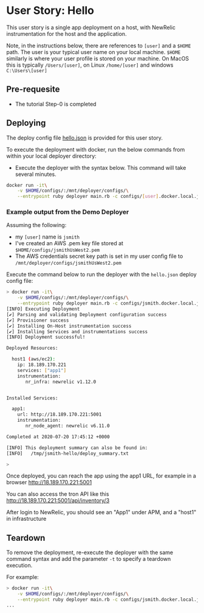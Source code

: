 # User Story: Hello

This user story is a single app deployment on a host, with NewRelic instrumentation for the host and the application. 

Note, in the instructions below, there are references to `[user]` and a `$HOME` path.
The user is your typical user name on your local machine. 
`$HOME` similarly is where your user profile is stored on your machine. On MacOS this is typically `/Users/[user]`, on Linux `/home/[user]` and windows `C:\Users\[user]`

## Pre-requesite

* The tutorial Step-0 is completed

## Deploying

The deploy config file [hello.json](hello.json) is provided for this user story. 

To execute the deployment with docker, run the below commands from within your local deployer directory:

* Execute the deployer with the syntax below. This command will take several minutes.
```bash
docker run -it\
    -v $HOME/configs/:/mnt/deployer/configs/\
    --entrypoint ruby deployer main.rb -c configs/[user].docker.local.json -d documentation/tutorial/user_stories/Hello/hello.json
```

### Example output from the Demo Deployer

Assuming the following:
* my `[user]` name is `jsmith`
* I've created an AWS .pem key file stored at `$HOME/configs/jsmithUsWest2.pem`
* The AWS credentials secret key path is set in my user config file to `/mnt/deployer/configs/jsmithUsWest2.pem`

Execute the command below to run the deployer with the `hello.json` deploy config file:
```bash
> docker run -it\
    -v $HOME/configs/:/mnt/deployer/configs/\
    --entrypoint ruby deployer main.rb -c configs/jsmith.docker.local.json -d documentation/tutorial/user_stories/Hello/hello.json
[INFO] Executing Deployment
[✔] Parsing and validating Deployment configuration success
[✔] Provisioner success
[✔] Installing On-Host instrumentation success
[✔] Installing Services and instrumentations success
[INFO] Deployment successful!

Deployed Resources:

  host1 (aws/ec2):
    ip: 18.189.170.221
    services: ["app1"]
    instrumentation:
       nr_infra: newrelic v1.12.0


Installed Services:

  app1:
    url: http://18.189.170.221:5001
    instrumentation:
       nr_node_agent: newrelic v6.11.0

Completed at 2020-07-20 17:45:12 +0000

[INFO] This deployment summary can also be found in:
[INFO]   /tmp/jsmith-hello/deploy_summary.txt

>
```
Once deployed, you can reach the app using the app1 URL, for example in a browser http://18.189.170.221:5001

You can also access the tron API like this http://18.189.170.221:5001/api/inventory/3

After login to NewRelic, you should see an "App1" under APM, and a "host1" in infrastructure

## Teardown

To remove the deployment, re-execute the deployer with the same command syntax and add the parameter `-t` to specify a teardown execution.

For example:
```bash
> docker run -it\
    -v $HOME/configs/:/mnt/deployer/configs/\
    --entrypoint ruby deployer main.rb -c configs/jsmith.docker.local.json -d documentation/tutorial/user_stories/Hello/hello.json -t
...
```
